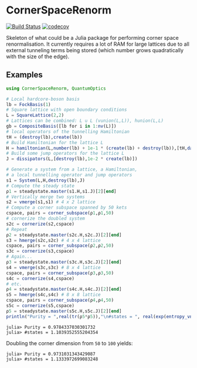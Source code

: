 # CornerSpaceRenorm

[![Build Status](https://travis-ci.com/Z-Denis/CornerSpaceRenorm.jl.svg?token=XuYcpCDomapYmd2vHj9y&branch=master)](https://travis-ci.com/Z-Denis/CornerSpaceRenorm.jl)
[![codecov](https://codecov.io/gh/Z-Denis/CornerSpaceRenorm.jl/branch/master/graph/badge.svg?token=EwifsJO3ew)](https://codecov.io/gh/Z-Denis/CornerSpaceRenorm.jl)

Skeleton of what could be a Julia package for performing corner space renormalisation. It currently requires a lot of RAM for large lattices due to all external tunneling terms being stored (which number grows quadratically with the size of the edge).

## Examples
```julia
using CornerSpaceRenorm, QuantumOptics

# Local hardcore-boson basis
lb = FockBasis(1)
# Square lattice with open boundary conditions
L = SquareLattice(2,2)
# Lattices can be combined: L ∪ L (vunion(L,L)), hunion(L,L)
gb = CompositeBasis([lb for i in 1:nv(L)])
# local operators of the tunnelling Hamiltonian
tH = (destroy(lb),create(lb))
# Build Hamiltonian for the lattice L
H = hamiltonian(L,number(lb) + 1e-1 * (create(lb) + destroy(lb)),[tH,dagger.(tH)])
# Build some jump operators for the lattice L
J = dissipators(L,[destroy(lb),1e-2 * create(lb)])

# Generate a system from a lattice, a Hamiltonian,
# a local tunnelling operator and jump operators
s1 = System(L,H,destroy(lb),J)
# Compute the steady state
ρ1 = steadystate.master(s1.H,s1.J)[2][end]
# Vertically merge two systems
s2 = vmerge(s1,s1) # 4 x 2 lattice
# Compute a corner subspace spanned by 50 kets
cspace, pairs = corner_subspace(ρ1,ρ1,50)
# cornerize the doubled system
s2c = cornerize(s2,cspace)
# Repeat
ρ2 = steadystate.master(s2c.H,s2c.J)[2][end]
s3 = hmerge(s2c,s2c) # 4 x 4 lattice
cspace, pairs = corner_subspace(ρ2,ρ2,50)
s3c = cornerize(s3,cspace)
# Again...
ρ3 = steadystate.master(s3c.H,s3c.J)[2][end]
s4 = vmerge(s3c,s3c) # 8 x 4 lattice
cspace, pairs = corner_subspace(ρ3,ρ3,50)
s4c = cornerize(s4,cspace)
# etc.
ρ4 = steadystate.master(s4c.H,s4c.J)[2][end]
s5 = hmerge(s4c,s4c) # 8 x 8 lattice
cspace, pairs = corner_subspace(ρ4,ρ4,50)
s5c = cornerize(s5,cspace)
ρ5 = steadystate.master(s5c.H,s5c.J)[2][end]
println("Purity = ",real(tr(ρ5*ρ5)),"\n#states = ", real(exp(entropy_vn(ρ5))))
```
```julia-repl
julia> Purity = 0.9784337030301732
julia> #states = 1.1039352555204354
```
Doubling the corner dimension from `50` to `100` yields:
```julia-repl
julia> Purity = 0.9731031343429087
julia> #states = 1.1333972699083248
```
